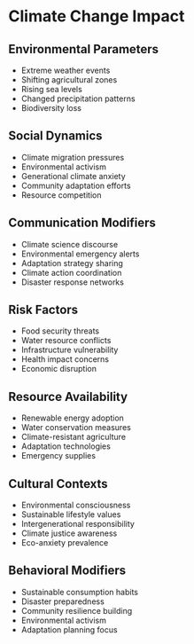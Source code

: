 # Climate Change Impact

## Environmental Parameters
- Extreme weather events
- Shifting agricultural zones
- Rising sea levels
- Changed precipitation patterns
- Biodiversity loss

## Social Dynamics
- Climate migration pressures
- Environmental activism
- Generational climate anxiety
- Community adaptation efforts
- Resource competition

## Communication Modifiers
- Climate science discourse
- Environmental emergency alerts
- Adaptation strategy sharing
- Climate action coordination
- Disaster response networks

## Risk Factors
- Food security threats
- Water resource conflicts
- Infrastructure vulnerability
- Health impact concerns
- Economic disruption

## Resource Availability
- Renewable energy adoption
- Water conservation measures
- Climate-resistant agriculture
- Adaptation technologies
- Emergency supplies

## Cultural Contexts
- Environmental consciousness
- Sustainable lifestyle values
- Intergenerational responsibility
- Climate justice awareness
- Eco-anxiety prevalence

## Behavioral Modifiers
- Sustainable consumption habits
- Disaster preparedness
- Community resilience building
- Environmental activism
- Adaptation planning focus 